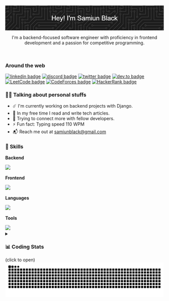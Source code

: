 <img align="center" src="https://github.com/samiunblack/samiunblack/blob/main/header-2.png" alt="header image"></img>
<p align="center">I'm a backend-focused software engineer with proficiency in frontend development and a passion for competitive programming.</p>

<br>

### Around the web

<!--  /-->

<a href="https://www.linkedin.com/in/samiunblack01"><img src="https://img.shields.io/badge/LinkedIn-343A40?style=for-the-badge&logo=linkedin&logoColor=white" alt="linkedin badge"/></a>
<a href="https://discord.com/users/818515786803970148"><img src="https://img.shields.io/badge/Discord-343A40?style=for-the-badge&logo=discord&logoColor=white" alt="discord badge"/></a>
<a href="https://twitter.com/samiun_black"><img src="https://img.shields.io/badge/Twitter-343A40?style=for-the-badge&logo=twitter&logoColor=white" alt="twitter badge"/></a>
<a href="https://dev.to/samiunblack"><img src="https://img.shields.io/badge/dev.to-343A40?style=for-the-badge&logo=devdotto&logoColor=white" alt="dev.to badge"/></a>
<a href="https://leetcode.com/samiunblack"><img src="https://img.shields.io/badge/LeetCode-343A40?style=for-the-badge&logo=leetcode&logoColor=white" alt="LeetCode badge"/></a>
<a href="https://codeforces.com/profile/samiunblack"><img src="https://img.shields.io/badge/CodeForces-343A40?style=for-the-badge&logo=codeforces&logoColor=white" alt="CodeForces badge"/></a>
<a href="https://hackerrank.com/samiunblack"><img src="https://img.shields.io/badge/HackerRank-343A40?style=for-the-badge&logo=hackerrank&logoColor=white" alt="HackerRank badge"/></a>


### 👨‍💻 Talking about personal stuffs
- ☄️ I'm currently working on backend projects with Django.
- 🧶 In my free time I read and write tech articles.
- 🤝 Trying to connect more with fellow developers.
- ⚡ Fun fact: Typing speed 110 WPM
- 📬 Reach me out at samiunblack@gmail.com

### 🚀 Skills

**Backend**

<a href="https://skillicons.dev">
    <img src="https://skillicons.dev/icons?i=django,postgres,mysql,nodejs,express,mongodb" height="45"/>
</a>

**Frontend**

<a href="https://skillicons.dev">
    <img src="https://skillicons.dev/icons?i=react,next,tailwind,bootstrap" height="45"/>
</a>

**Languages**

<a href="https://skillicons.dev">
    <img src="https://skillicons.dev/icons?i=python,javascript,cpp,c" height="45"/>
</a>

**Tools**

<a href="https://skillicons.dev">
    <img src="https://skillicons.dev/icons?i=git,neovim,firebase,linux,figma" height="45"/>
</a>

<br>


<details> 
    <summary><h3>📊 Coding Stats</h3> (click to open)</summary>
    <img src="http://github-readme-streak-stats.herokuapp.com?user=samiunblack&theme=github-dark" alt="github stats"/>
    

<!--START_SECTION:waka-->

```txt
From: 26 February 2024 - To: 04 March 2024

No activity tracked
```

<!--END_SECTION:waka--> 
</details>

<picture>
  <source media="(prefers-color-scheme: dark)" srcset="https://github.com/samiunblack/samiunblack/blob/output/github-contribution-grid-snake-dark.svg">
  <source media="(prefers-color-scheme: light)" srcset="https://github.com/samiunblack/samiunblack/blob/output/github-contribution-grid-snake.svg">
  <img alt="github contribution grid snake animation" src="https://github.com/samiunblack/samiunblack/blob/output/github-contribution-grid-snake.svg">
</picture>
